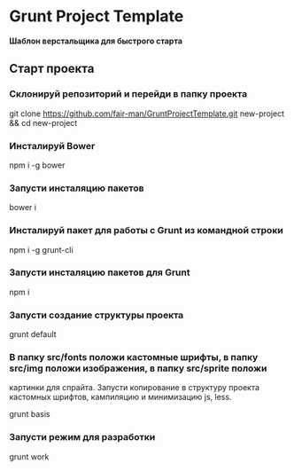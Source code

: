 # Grunt Project Template
**Шаблон верстальщика для быстрого старта**

## Старт проекта

### Склонируй репозиторий и перейди в папку проекта

git clone https://github.com/fair-man/GruntProjectTemplate.git new-project && cd new-project

### Инсталируй Bower

npm i -g bower

### Запусти инсталяцию пакетов

bower i

### Инсталируй пакет для работы с Grunt из командной строки

npm i -g grunt-cli

### Запусти инсталяцию пакетов для Grunt

npm i

### Запусти создание структуры проекта

grunt default

### В папку src/fonts положи кастомные шрифты, в папку src/img положи изображения, в папку src/sprite положи
картинки для спрайта. Запусти копирование в структуру проекта кастомных шрифтов, кампиляцию и минимизацию js, less.

grunt basis

### Запусти режим для разработки

grunt work